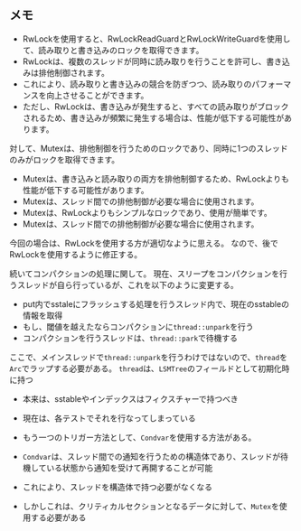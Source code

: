 ## メモ

* RwLockを使用すると、RwLockReadGuardとRwLockWriteGuardを使用して、読み取りと書き込みのロックを取得できます。
* RwLockは、複数のスレッドが同時に読み取りを行うことを許可し、書き込みは排他制御されます。
* これにより、読み取りと書き込みの競合を防ぎつつ、読み取りのパフォーマンスを向上させることができます。
* ただし、RwLockは、書き込みが発生すると、すべての読み取りがブロックされるため、書き込みが頻繁に発生する場合は、性能が低下する可能性があります。

対して、Mutexは、排他制御を行うためのロックであり、同時に1つのスレッドのみがロックを取得できます。
* Mutexは、書き込みと読み取りの両方を排他制御するため、RwLockよりも性能が低下する可能性があります。
* Mutexは、スレッド間での排他制御が必要な場合に使用されます。
* Mutexは、RwLockよりもシンプルなロックであり、使用が簡単です。
* Mutexは、スレッド間での排他制御が必要な場合に使用されます。

今回の場合は、RwLockを使用する方が適切なように思える。
なので、後でRwLockを使用するように修正する。


続いてコンパクションの処理に関して。
現在、スリープをコンパクションを行うスレッドが自ら行っているが、これを以下のように変更する。

* put内でsstaleにフラッシュする処理を行うスレッド内で、現在のsstableの情報を取得
* もし、閾値を越えたならコンパクションに`thread::unpark`を行う
* コンパクションを行うスレッドは、`thread::park`で待機する

ここで、メインスレッドで`thread::unpark`を行うわけではないので、`thread`を`Arc`でラップする必要がある。
`thread`は、`LSMTree`のフィールドとして初期化時に持つ

* 本来は、sstableやインデックスはフィクスチャーで持つべき
* 現在は、各テストでそれを行なってしまっている

* もう一つのトリガー方法として、`Condvar`を使用する方法がある。
* `Condvar`は、スレッド間での通知を行うための構造体であり、スレッドが待機している状態から通知を受けて再開することが可能
* これにより、スレッドを構造体で持つ必要がなくなる
* しかしこれは、クリティカルセクションとなるデータに対して、`Mutex`を使用する必要がある